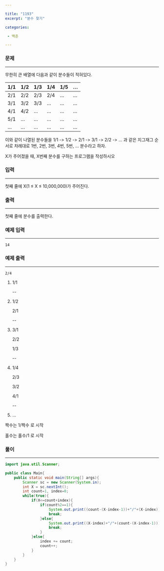 ```yaml
---

title: "1193"
excerpt: "분수 찾기"

categories:

 - 백준 

---
```


### 문제

---

무한히 큰 배열에 다음과 같이 분수들이 적혀있다.

| 1/1  | 1/2  | 1/3  | 1/4  | 1/5  | …    |
| ---- | ---- | ---- | ---- | ---- | ---- |
| 2/1  | 2/2  | 2/3  | 2/4  | …    | …    |
| 3/1  | 3/2  | 3/3  | …    | …    | …    |
| 4/1  | 4/2  | …    | …    | …    | …    |
| 5/1  | …    | …    | …    | …    | …    |
| …    | …    | …    | …    | …    | …    |

이와 같이 나열된 분수들을 1/1 -> 1/2 -> 2/1 -> 3/1 -> 2/2 -> … 과 같은 지그재그 순서로 차례대로 1번, 2번, 3번, 4번, 5번, … 분수라고 하자.

X가 주어졌을 때, X번째 분수를 구하는 프로그램을 작성하시오



### 입력

---

첫째 줄에 X(1 ≤ X ≤ 10,000,000)가 주어진다.



### 출력

---

첫째 줄에 분수를 출력한다.



### 예제 입력

---

```
14
```



### 예제 출력

---

```
2/4
```



1. 1/1

   --

2. 1/2

   2/1

   --

3. 3/1

   2/2

   1/3

   --

4. 1/4

   2/3

   3/2

   4/1

   --

5. ...

 

짝수는 1/짝수 로 시작

홀수는 홀수/1 로 시작



### 풀이

---

```java
import java.util.Scanner;

public class Main{
    public static void main(String[] args){
        Scanner sc = new Scanner(System.in);
        int X = sc.nextInt();
        int count=1, index=0;
        while(true){
            if(X<=count+index){
                if(count%2==1){
                    System.out.print((count-(X-index-1))+"/"+(X-index));
                    break;
                }else{
                    System.out.print((X-index)+"/"+(count-(X-index-1)));
                    break;
                }
            }else{
                index += count;
                count++;
            }
        }
    }
}
```

